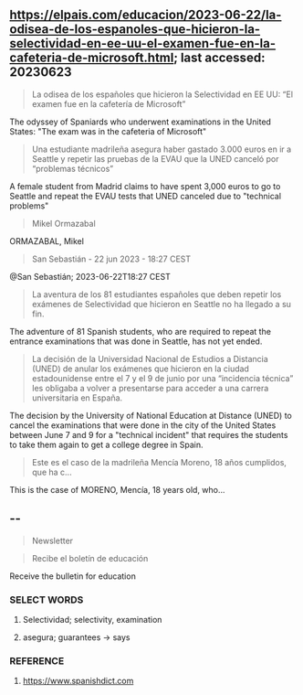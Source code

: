 ## https://elpais.com/educacion/2023-06-22/la-odisea-de-los-espanoles-que-hicieron-la-selectividad-en-ee-uu-el-examen-fue-en-la-cafeteria-de-microsoft.html; last accessed: 20230623

> La odisea de los españoles que hicieron la Selectividad en EE UU: “El examen fue en la cafetería de Microsoft”

The odyssey of Spaniards who underwent examinations in the United States: "The exam was in the cafeteria of Microsoft"

> Una estudiante madrileña asegura haber gastado 3.000 euros en ir a Seattle y repetir las pruebas de la EVAU que la UNED canceló por “problemas técnicos”

A female student from Madrid claims to have spent 3,000 euros to go to Seattle and repeat the EVAU tests that UNED canceled due to "technical problems"

> Mikel Ormazabal

ORMAZABAL, Mikel

> San Sebastián - 22 jun 2023 - 18:27 CEST

@San Sebastián; 2023-06-22T18:27 CEST

> La aventura de los 81 estudiantes españoles que deben repetir los exámenes de Selectividad que hicieron en Seattle no ha llegado a su fin. 

The adventure of 81 Spanish students, who are required to repeat the entrance examinations that was done in Seattle, has not yet ended.

> La decisión de la Universidad Nacional de Estudios a Distancia (UNED) de anular los exámenes que hicieron en la ciudad estadounidense entre el 7 y el 9 de junio por una “incidencia técnica” les obligaba a volver a presentarse para acceder a una carrera universitaria en España.

The decision by the University of National Education at Distance (UNED) to cancel the examinations that were done in the city of the United States between June 7 and 9 for a "technical incident" that requires the students to take them again to get a college degree in Spain.

> Este es el caso de la madrileña Mencía Moreno, 18 años cumplidos, que ha c...

This is the case of MORENO, Mencía, 18 years old, who...

## --

> Newsletter

> Recibe el boletín de educación

Receive the bulletin for education

### SELECT WORDS

1) Selectividad; selectivity, examination

2) asegura; guarantees -> says

### REFERENCE

1) https://www.spanishdict.com
